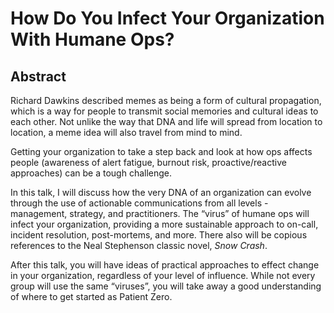 # How Do You Infect Your Organization With Humane Ops?

## Abstract

Richard Dawkins described memes as being a form of cultural propagation, which is a way for people to transmit social memories and cultural ideas to each other. Not unlike the way that DNA and life will spread from location to location, a meme idea will also travel from mind to mind.

Getting your organization to take a step back and look at how ops affects people (awareness of alert fatigue, burnout risk, proactive/reactive approaches) can be a tough challenge.

In this talk, I will discuss how the very DNA of an organization can evolve through the use of actionable communications from all levels - management, strategy, and practitioners. The “virus” of humane ops will infect your organization, providing a more sustainable approach to on-call, incident resolution, post-mortems, and more. There also will be copious references to the Neal Stephenson classic novel, *Snow Crash*.

After this talk, you will have ideas of practical approaches to effect change in your organization, regardless of your level of influence. While not every group will use the same “viruses”, you will take away a good understanding of where to get started as Patient Zero.
